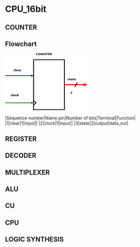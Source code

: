 # CPU_16bit
## COUNTER
## Flowchart
![counter_flowchart](/FLOWCHART/counter_Block.png)

|Sequence number|Name pin|Number of bits|Terminal|Function|
|1|clear|1|input||
|2|clock|1|input||
|3|state|2|output|data_out|

## REGISTER
## DECODER
## MULTIPLEXER
## ALU
## CU
## CPU
## LOGIC SYNTHESIS
